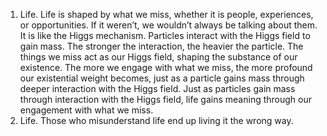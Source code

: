 1. Life. Life is shaped by what we miss, whether it is people, experiences, or opportunities. If it weren’t, we wouldn’t always be talking about them. It is like the Higgs mechanism. Particles interact with the Higgs field to gain mass. The stronger the interaction, the heavier the particle. The things we miss act as our Higgs field, shaping the substance of our existence. The more we engage with what we miss, the more profound our existential weight becomes, just as a particle gains mass through deeper interaction with the Higgs field. Just as particles gain mass through interaction with the Higgs field, life gains meaning through our engagement with what we miss. 
2. Life. Those who misunderstand life end up living it the wrong way.
